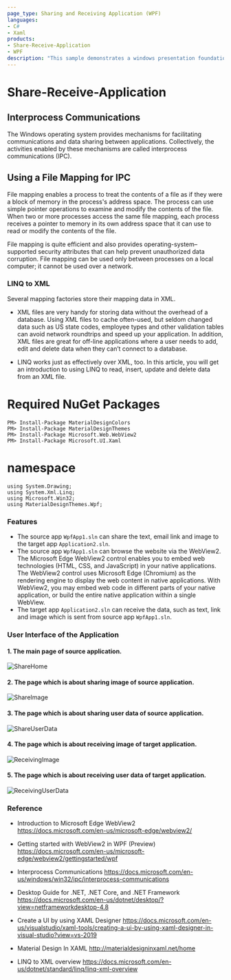 ```yaml
---
page_type: Sharing and Receiving Application (WPF)
languages:
- C#
- Xaml
products:
- Share-Receive-Application
- WPF
description: "This sample demonstrates a windows presentation foundation (wpf) using C# to share data and receiving data between different applications."
---
```


# Share-Receive-Application

## Interprocess Communications

The Windows operating system provides mechanisms for facilitating communications and data sharing between applications. Collectively, the activities enabled by these mechanisms are called interprocess communications (IPC).

## Using a File Mapping for IPC
File mapping enables a process to treat the contents of a file as if they were a block of memory in the process's address space. The process can use simple pointer operations to examine and modify the contents of the file. When two or more processes access the same file mapping, each process receives a pointer to memory in its own address space that it can use to read or modify the contents of the file. 

File mapping is quite efficient and also provides operating-system–supported security attributes that can help prevent unauthorized data corruption. File mapping can be used only between processes on a local computer; it cannot be used over a network.



### LINQ to XML
Several mapping factories store their mapping data in XML.

-  XML files are very handy for storing data without the overhead of a database. Using XML files to cache often-used, but seldom changed data such as US state codes, employee types and other validation tables can avoid network roundtrips and speed up your application. In addition, XML files are great for off-line applications where a user needs to add, edit and delete data when they can’t connect to a database.

- LINQ works just as effectively over XML, too. In this article, you will get an introduction to using LINQ to read, insert, update and delete data from an XML file.



# Required NuGet Packages
```
PM> Install-Package MaterialDesignColors
PM> Install-Package MaterialDesignThemes
PM> Install-Package Microsoft.Web.WebView2
PM> Install-Package Microsoft.UI.Xaml
```

# namespace
```
using System.Drawing;
using System.Xml.Linq;
using Microsoft.Win32;
using MaterialDesignThemes.Wpf;
```

### Features 

- The source app `WpfApp1.sln` can share the text, email link and image to the target app `Application2.sln`.
- The source app `WpfApp1.sln` can browse the website via the WebView2. The Microsoft Edge WebView2 control enables you to embed web technologies (HTML, CSS, and JavaScript) in your native applications. The WebView2 control uses Microsoft Edge (Chromium) as the rendering engine to display the web content in native applications. With WebView2, you may embed web code in different parts of your native application, or build the entire native application within a single WebView.
- The target app `Application2.sln` can receive the data, such as text, link and image which is sent from source app `WpfApp1.sln`.

### User Interface of the Application
#### 1. The main page of source application. 
![ShareHome](https://github.com/gn01735570/Share-Receive-Application/blob/master/ShareHomePage.PNG)

#### 2. The page which is about sharing image of source application. 
![ShareImage](https://github.com/gn01735570/Share-Receive-Application/blob/master/ShareImage.PNG)

#### 3. The page which is about sharing user data of source application. 
![ShareUserData](https://github.com/gn01735570/Share-Receive-Application/blob/master/ShareUserData.PNG)

#### 4. The page which is about receiving image of target application. 
![ReceivingImage](https://github.com/gn01735570/Share-Receive-Application/blob/master/ReceivingImage.PNG)

#### 5. The page which is about receiving user data of target application. 
![ReceivingUserData](https://github.com/gn01735570/Share-Receive-Application/blob/master/ReceivingUserData.PNG)



### Reference

* Introduction to Microsoft Edge WebView2
   https://docs.microsoft.com/en-us/microsoft-edge/webview2/
   
* Getting started with WebView2 in WPF (Preview)
   https://docs.microsoft.com/en-us/microsoft-edge/webview2/gettingstarted/wpf
   
* Interprocess Communications
   https://docs.microsoft.com/en-us/windows/win32/ipc/interprocess-communications
   
* Desktop Guide for .NET, .NET Core, and .NET Framework
   https://docs.microsoft.com/en-us/dotnet/desktop/?view=netframeworkdesktop-4.8
   
* Create a UI by using XAML Designer
   https://docs.microsoft.com/en-us/visualstudio/xaml-tools/creating-a-ui-by-using-xaml-designer-in-visual-studio?view=vs-2019
   
* Material Design In XAML
   http://materialdesigninxaml.net/home

* LINQ to XML overview
  https://docs.microsoft.com/en-us/dotnet/standard/linq/linq-xml-overview
